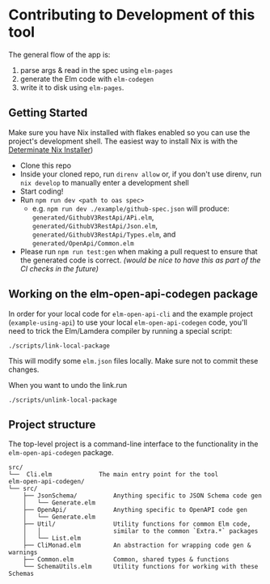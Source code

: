 # Contributing to Development of this tool

The general flow of the app is:

1. parse args & read in the spec using `elm-pages`
1. generate the Elm code with `elm-codegen`
1. write it to disk using `elm-pages`.

## Getting Started

Make sure you have Nix installed with flakes enabled so you can use the
project's development shell. The easiest way to install Nix is with the
[Determinate Nix Installer][determinate-nix])

- Clone this repo
- Inside your cloned repo, run `direnv allow` or, if you don't use direnv, run
  `nix develop` to manually enter a development shell
- Start coding!
- Run `npm run dev <path to oas spec>`
  - e.g. `npm run dev ./example/github-spec.json` will produce: `generated/GithubV3RestApi/APi.elm`, `generated/GithubV3RestApi/Json.elm`, `generated/GithubV3RestApi/Types.elm`, and `generated/OpenApi/Common.elm`
- Please run `npm run test:gen` when making a pull request to ensure that the generated code is correct. _(would be nice to have this as part of the CI checks in the future)_

[determinate-nix]: https://github.com/DeterminateSystems/nix-installer?tab=readme-ov-file#determinate-nix-installer

## Working on the elm-open-api-codegen package

In order for your local code for `elm-open-api-cli` and the example project
(`example-using-api`) to use your local `elm-open-api-codegen` code, you'll
need to trick the Elm/Lamdera compiler by running a special script:

    ./scripts/link-local-package

This will modify some `elm.json` files locally. Make sure not to commit these
changes.

When you want to undo the link.run

    ./scripts/unlink-local-package

## Project structure

The top-level project is a command-line interface to the functionality in the
`elm-open-api-codegen` package.

```
src/
└──  Cli.elm             The main entry point for the tool
elm-open-api-codegen/
└── src/
    ├── JsonSchema/          Anything specific to JSON Schema code gen
    │   └── Generate.elm
    ├── OpenApi/             Anything specific to OpenAPI code gen
    │   └── Generate.elm
    ├── Util/                Utility functions for common Elm code,
    │   │                    similar to the common `Extra.*` packages
    │   └── List.elm
    ├── CliMonad.elm         An abstraction for wrapping code gen & warnings
    ├── Common.elm           Common, shared types & functions
    └── SchemaUtils.elm      Utility functions for working with these Schemas
```
